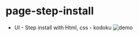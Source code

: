 # page-step-install
- UI - Step install with Html, css - kodoku
![demo](https://i.ibb.co/RPCw67J/screencapture-file-C-Users-Asus-Desktop-F8-learning-JS-step-Install-index-html-2021-12-22-13-39-10.png)
